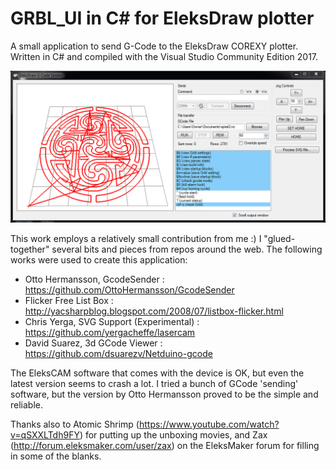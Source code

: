# GRBL_UI in C# for EleksDraw plotter
A small application to send G-Code to the EleksDraw COREXY plotter.  
Written in C# and compiled with the Visual Studio Community Edition 2017.
  
  ![Screenshot](/screenshots/UI1.png)
  
This work employs a relatively small contribution from me :) I "glued-together" several bits and pieces from repos around the web. The following works were used to create this application:  
  
  * Otto Hermansson, GcodeSender : https://github.com/OttoHermansson/GcodeSender  
  * Flicker Free List Box : http://yacsharpblog.blogspot.com/2008/07/listbox-flicker.html  
  * Chris Yerga, SVG Support (Experimental) : https://github.com/yergacheffe/lasercam  
  * David Suarez, 3d GCode Viewer : https://github.com/dsuarezv/Netduino-gcode  
  
The EleksCAM software that comes with the device is OK, but even the latest version seems to crash a lot. I tried a bunch of GCode 'sending' software, but the version by Otto Hermansson proved to be the simple and reliable.  

Thanks also to Atomic Shrimp (https://www.youtube.com/watch?v=qSXXLTdh9FY) for putting up the unboxing movies, and Zax (http://forum.eleksmaker.com/user/zax) on the EleksMaker forum for filling in some of the blanks. 
  
